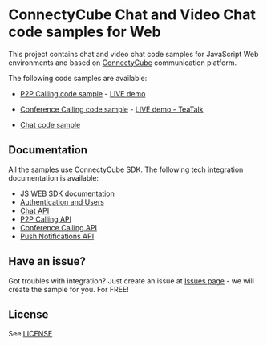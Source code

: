 # ConnectyCube Chat and Video Chat code samples for Web

This project contains chat and video chat code samples for JavaScript Web environments and based on [ConnectyCube](https://connectycube.com/) communication platform.

The following code samples are available:

- [P2P Calling code sample](https://github.com/ConnectyCube/connectycube-web-samples/tree/master/videochat) - [LIVE demo](https://connectycube.github.io/connectycube-web-samples/videochat/dist)

- [Conference Calling code sample](https://github.com/ConnectyCube/connectycube-web-samples/tree/master/videochat-conf) - [LIVE demo - TeaTalk](https://teatalk.connectycube.com)

- [Chat code sample](https://github.com/ConnectyCube/connectycube-web-samples/tree/master/chat)

## Documentation

All the samples use ConnectyCube SDK. The following tech integration documentation is available:

- [JS WEB SDK documentation](https://developers.connectycube.com/js)
- [Authentication and Users](https://developers.connectycube.com/js/authentication-and-users)
- [Chat API](https://developers.connectycube.com/js/messaging)
- [P2P Calling API](https://developers.connectycube.com/js/videocalling)
- [Conference Calling API](https://developers.connectycube.com/js/videocalling-conference)
- [Push Notifications API](https://developers.connectycube.com/js/push-notifications)

## Have an issue?

Got troubles with integration? Just create an issue at [Issues page](https://github.com/ConnectyCube/connectycube-web-samples/issues) - we will create the sample for you. For FREE!

## License

See [LICENSE](LICENSE)
